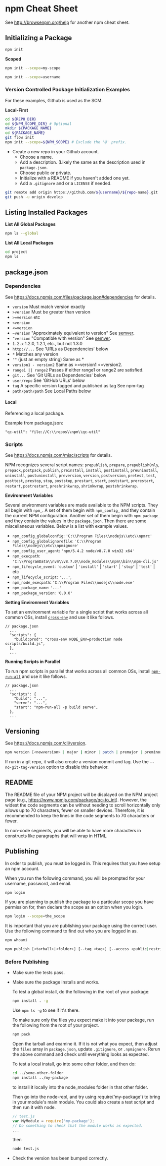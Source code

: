 # npm Cheat Sheet

See http://browsenpm.org/help for another npm cheat sheet.


## Initializing a Package

```sh
npm init
```

**Scoped**

```sh
npm init --scope=my-scope
```

```sh
npm init --scope=username
```

### Version Controlled Package Initialization Examples

For these examples, Github is used as the SCM.

**Local-First**

```sh
cd ${REPO_DIR}
cd ${NPM_SCOPE_DIR} # Optional
mkdir ${PACKAGE_NAME}
cd ${PACKAGE_NAME}
git flow init
npm init --scope=${NPM_SCOPE} # Exclude the '@' prefix.
```

* Create a new repo in your Github account.
  + Choose a name.
  + Add a description. (Likely the same as the description used in `package.json`.
  + Choose public or private.
  + Initialize with a README if you haven't added one yet.
  + Add a `.gitignore` and or a `LICENSE` if needed.

```sh
git remote add origin https://github.com/${username}/${repo-name}.git
git push -u origin develop
```


## Listing Installed Packages

**List All Global Packages**

```sh
npm ls --global
```

**List All Local Packages**

```sh
cd project
npm ls
```


## package.json

### Dependencies

See https://docs.npmjs.com/files/package.json#dependencies for details.

* `version` Must match version exactly
* `>version` Must be greater than version
* `>=version` etc
* `<version`
* `<=version`
* `~version` "Approximately equivalent to version" See [semver].
* `^version` "Compatible with version" See [semver].
* `1.2.x` 1.2.0, 1.2.1, etc., but not 1.3.0
* `http://...` See 'URLs as Dependencies' below
* `*` Matches any version
* `""` (just an empty string) Same as *
* `version1 - version2` Same as >=version1 <=version2.
* `range1 || range2` Passes if either range1 or range2 are satisfied.
* `git...` See 'Git URLs as Dependencies' below
* `user/repo` See 'GitHub URLs' below
* `tag` A specific version tagged and published as tag See npm-tag
* `path/path/path` See Local Paths below

#### Local

Referencing a local package.

Example from package.json:

    "qc-util": "file://C:\\repos\\npm\\qc-util"

### Scripts

See https://docs.npmjs.com/misc/scripts for details.

NPM recognizes several script names: `prepublish`, `prepare`,
`prepublishOnly`, `prepack`, `postpack`, `publish`, `preinstall`, `install`,
`postinstall`, `preuninstall`, `uninstall`, `postuninstall`, `preversion`,
`version`, `postversion`, `pretest`, `test`, `posttest`, `prestop`, `stop`,
`poststop`, `prestart`, `start`, `poststart`, `prerestart`, `restart`,
`postrestart`, `preshrinkwrap`, `shrinkwrap`, `postshrinkwrap`.

**Environment Variables**

Several environment variables are made available to the NPM scripts.  They all
begin with `npm_`.  A set of them begin with `npm_config_` and they contain
the current NPM configuration.  Another set of them begin with `npm_package_`
and they contain the values in the `package.json`.  Then there are some
miscellaneous variables.  Below is a list with example values.

* `npm_config_globalconfig`: `'C:\\Program Files\\nodejs\\etc\\npmrc'`
* `npm_config_globalignorefile`: `'C:\\Program Files\\nodejs\\etc\\npmignore'`
* `npm_config_user_agent`: `'npm/5.4.2 node/v8.7.0 win32 x64'`
* `npm_execpath`: `'C:\\ProgramData\\nvm\\v8.7.0\\node_modules\\npm\\bin\\npm-cli.js'`
* `npm_lifecycle_event`: `'custom'` | `'install'` | `'start'` | `'stop'` | `'test'` | etc
* `npm_lifecycle_script`: `'...'`,
* `npm_node_execpath`: `'C:\\Program Files\\nodejs\\node.exe'`
* `npm_package_name`: `'...'`
* `npm_package_version`: `'0.0.0'`

**Setting Environment Variables**

To set an environment variable for a single script that works across all common
OSs, install [`cross-env`][cross-env] and use it like follows.

```json5
// package.json
  ...
  "scripts": {
    "build:prod": "cross-env NODE_ENV=production node scripts/build.js",
  },
  ...
```

**Running Scripts in Parallel**

To run npm scripts in parallel that works across all common OSs, install
[`npm-run-all`][npm-run-all] and use it like follows.

```json5
// package.json
  ...
  "scripts": {
    "build": "...",
    "serve": "...",
    "start": "npm-run-all -p build serve",
  },
  ...
```


## Versioning

See https://docs.npmjs.com/cli/version.

```sh
npm version [<newversion> | major | minor | patch | premajor | preminor | prepatch | prerelease | from-git]
```

If run in a git repo, it will also create a version commit and tag.  Use the `--no-git-tag-version` option to disable
this behavior.


## README

The README file of your NPM project will be displayed on the NPM project page (e.g., https://www.npmjs.com/package/qc-to_int).
However, the widest the code segments can be without needing to scroll horizontally only allows up to 70 characters, fewer on
smaller devices.  Therefore, it is recommended to keep the lines in the code segments to 70 characters or fewer.

In non-code segments, you will be able to have more characters in constructs like paragraphs that will wrap in HTML.


## Publishing

In order to publish, you must be logged in.  This requires that you have setup
an npm account.

When you run the following command, you will be prompted for your username,
password, and email.

```sh
npm login
```

If you are planning to publish the package to a particular scope you have
permission for, then declare the scope as an option when you login.

```sh
npm login --scope=the_scope
```

It is important that you are publishing your package using the correct user.
Use the following command to find out who you are logged in as.

```sh
npm whoami
```

```sh
npm publish [<tarball>|<folder>] [--tag <tag>] [--access <public|restricted>]
```

### Before Publishing

* Make sure the tests pass.

* Make sure the package installs and works.

  To test a global install, do the following in the root of your package:
  ```sh
  npm install . -g
  ```

  Use `npm ls -g` to see if it's there.

  To make sure only the files you expect make it into your package, run the
  following from the root of your project.
  
  ```sh
  npm pack
  ```

  Open the tarball and examine it.  If it is not what you expect, then adjust the
  `files` array in `package.json`, update `.gitignore`, or `.npmignore`.  Rerun
  the above command and check until everything looks as expected.

  To test a local install, go into some other folder, and then do:

  ```sh
  cd ../some-other-folder
  npm install ../my-package
  ```

  to install it locally into the node_modules folder in that other folder.

  Then go into the node-repl, and try using require('my-package') to bring in
  your module's main module.  You could also create a test script and then run it
  with node.

  ```js
  // test.js
  var MyModule = require('my-package');
  // Do something to check that the module works as expected.
  ...
  ```

  then

  ```sh
  node test.js
  ```

* Check the version has been bumped correctly.


[cross-env]: https://www.npmjs.com/package/cross-env
[npm-run-all]: https://www.npmjs.com/package/npm-run-all
[semver]: https://docs.npmjs.com/misc/semver

